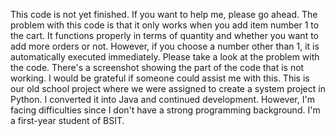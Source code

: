This code is not yet finished. If you want to help me, please go ahead. The problem with this code is that it only works when you add item number 1 to the cart. It functions properly in terms of quantity and whether you want to add more orders or not. However, if you choose a number other than 1, it is automatically executed immediately. Please take a look at the problem with the code. There's a screenshot showing the part of the code that is not working. I would be grateful if someone could assist me with this. This is our old school project where we were assigned to create a system project in Python. I converted it into Java and continued development. However, I'm facing difficulties since I don't have a strong programming background. I'm a first-year student of BSIT.

